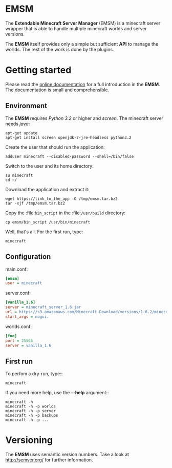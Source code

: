 # EMSM

The **Extendable Minecraft Server Manager** (EMSM) is a minecraft server wrapper that is able to handle multiple minecraft worlds and server versions.

The **EMSM** itself provides only a simple but sufficient **API** to manage the worlds. The rest of the work is done by the plugins.


# Getting started

Please read the [online documentation](http://emsm.benediktschmitt.de) for a full introduction in the **EMSM**. The documentation is small and comprehensible.


## Environment

The **EMSM** requires *Python 3.2* or higher and *screen*. The minecraft server needs *java*:

	apt-get update 
	apt-get install screen openjdk-7-jre-headless python3.2

Create the user that should run the application:

	adduser minecraft --disabled-password --shell=/bin/false
      
Switch to the user and its home directory:

   	su minecraft
   	cd ~/
   
Download the application and extract it:

	wget https://link_to_the_app -O /tmp/emsm.tar.bz2
	tar -xjf /tmp/emsm.tar.bz2
      
Copy the :file:`bin_script` in the :file:`/usr/build` directory:
   
	cp emsm/bin_script /usr/bin/minecraft

Well, that's all. For the first run, type:

	minecraft


## Configuration

main.conf:
```ini
[emsm]
user = minecraft
```

server.conf:
```ini
[vanilla_1.6]
server = minecraft_server_1.6.jar
url = https://s3.amazonaws.com/Minecraft.Download/versions/1.6.2/minecraft_server.1.6.2.exe
start_args = nogui.
```

worlds.conf:
```ini
[foo]
port = 25565
server = vanilla_1.6
```   
   
   
## First run

To perfom a dry-run, type::

	minecraft
   
If you need more help, use the **--help** argument::

	minecraft -h
	minecraft -h -p worlds
	minecraft -h -p server
	minecraft -h -p backups
	minecraft -h -p ...
  
  
# Versioning

The **EMSM** uses semantic version numbers. Take a look at http://semver.org/ for further information.
